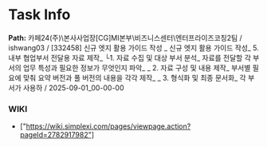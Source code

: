 # Task Info

**Path:** 카페24(주)\본사사업장\[CG]MI본부\비즈니스센터\엔터프라이즈코칭2팀 / ishwang03 / [332458] 신규 엣지 활용 가이드 작성 _ 신규 엣지 활용 가이드 작성_ 5. 내부 협업부서 전달용 자료 제작_ └1. 자료 수집 및 대상 부서 분석_ 자료를 전달할 각 부서의 업무 특성과 필요한 정보가 무엇인지 파악_ _ 2. 자료 구성 및 내용 제작_ 부서별 필요에 맞춰 요약 버전과 풀 버전의 내용을 각각 제작_ _ 3. 형식화 및 최종 문서화_ 각 부서가 사용하 / 2025-09-01_00-00-00

### WIKI
- ["https://wiki.simplexi.com/pages/viewpage.action?pageId=2782917982"]

